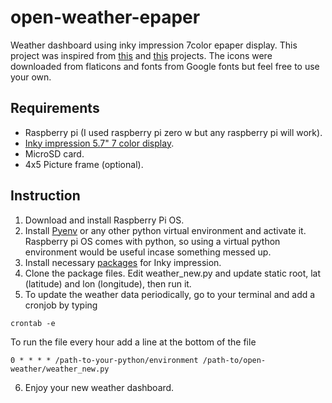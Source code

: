 # open-weather-epaper
Weather dashboard using inky impression 7color epaper display. 
This project was inspired from [this](https://github.com/kotamorishi/weather-impression) and [this](https://github.com/axwax/Open-Meteo-Inky-Pack) projects. The icons were downloaded from flaticons and fonts from Google fonts but feel free to use your own.

## Requirements
- Raspberry pi (I used raspberry pi zero w but any raspberry pi will work).
- [Inky impression 5.7" 7 color display](https://shop.pimoroni.com/en-us/products/inky-impression-5-7).
- MicroSD card.
- 4x5 Picture frame (optional).

## Instruction

1. Download and install Raspberry Pi OS.
2. Install [Pyenv](https://github.com/pyenv/pyenv) or any other python virtual environment and activate it. Raspberry pi OS comes with python, so using a virtual python environment would be useful incase something messed up.
3. Install necessary [packages](https://github.com/pimoroni/inky) for Inky impression.
4. Clone the package files. Edit weather_new.py and update static root, lat (latitude) and lon (longitude), then run it.
5. To update the weather data periodically, go to your terminal and add a cronjob by typing
```
crontab -e
```
To run the file every hour add a line at the bottom of the file
```
0 * * * * /path-to-your-python/environment /path-to/open-weather/weather_new.py
```
6. Enjoy your new weather dashboard.


